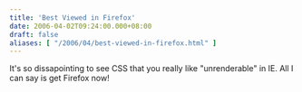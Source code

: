 ```yaml
---
title: 'Best Viewed in Firefox'
date: 2006-04-02T09:24:00.000+08:00
draft: false
aliases: [ "/2006/04/best-viewed-in-firefox.html" ]
---
```


It's so dissapointing to see CSS that you really like "unrenderable" in IE. All I can say is get Firefox now!